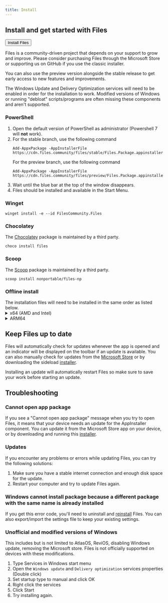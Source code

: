 ```yaml
---
title: Install
---
```


<script>
  import { Button, InfoBar } from "fluent-svelte";
</script>

## Install and get started with Files

<Button href="/download/" variant="accent">
	Install Files
</Button>

Files is a community-driven project that depends on your support to grow and improve. Please consider purchasing Files through the Microsoft Store or supporting us on GitHub if you use the classic installer.

You can also use the preview version alongside the stable release to get early access to new features and improvements.

<InfoBar title="Note" severity="information">
	The Windows Update and Delivery Optimization services will need to be enabled in order for the installation to work. Modified versions of Windows or running "debloat" scripts/programs are often missing these components and aren't supported.
</InfoBar>

### PowerShell

1. Open the default version of PowerShell as administrator (Powershell 7 will **not** work).
2. For the stable branch, use the following command
   ```
   Add-AppxPackage -AppInstallerFile https://cdn.files.community/files/stable/Files.Package.appinstaller
   ```
   For the preview branch, use the following command
   ```
   Add-AppxPackage -AppInstallerFile https://cdn.files.community/files/preview/Files.Package.appinstaller
   ```
3. Wait until the blue bar at the top of the window disappears.
4. Files should be installed and available in the Start Menu.

### Winget

```
winget install -e --id FilesCommunity.Files
```

### Chocolatey

The [Chocolatey](https://community.chocolatey.org/packages/files) package is maintained by a third party.

```
choco install files
```

### Scoop

The [Scoop](https://scoop.sh) package is maintained by a third party.

```
scoop install nonportable/files-np
```

### Offline install

<InfoBar title="Note" severity="information">
	The installation files will need to be installed in the same order as listed below.
</InfoBar>


<details>
<summary>x64 (AMD and Intel)</summary>

```
https://cdn.files.community/files/stable/Files.Package_4.0.0.0_Test/Dependencies/x64/Microsoft.VCLibs.x64.14.00.Desktop.appx
```
```
https://cdn.files.community/files/stable/Files.Package_4.0.0.0_Test/Dependencies/x64/Microsoft.VCLibs.x64.14.00.appx
```
```
https://cdn.files.community/files/stable/Files.Package_4.0.0.0_Test/Dependencies/x64/Microsoft.WindowsAppRuntime.1.7.msix
```
```
https://cdn.files.community/files/stable/Files.Package_4.0.0.0_Test/Files.Package_4.0.0.0_x64_arm64.msixbundle
```
</details>

<details>
<summary>ARM64</summary>

```
https://cdn.files.community/files/stable/Files.Package_4.0.0.0_Test/Dependencies/ARM64/Microsoft.VCLibs.ARM64.14.00.Desktop.appx
```
```
https://cdn.files.community/files/stable/Files.Package_4.0.0.0_Test/Dependencies/ARM64/Microsoft.VCLibs.ARM64.14.00.appx
```
```
https://cdn.files.community/files/stable/Files.Package_4.0.0.0_Test/Dependencies/ARM64/Microsoft.WindowsAppRuntime.1.7.msix
```
```
https://cdn.files.community/files/stable/Files.Package_4.0.0.0_Test/Files.Package_4.0.0.0_x64_arm64.msixbundle
```

</details>

## Keep Files up to date

Files will automatically check for updates whenever the app is opened and an indicator will be displayed on the toolbar if an update is available. You can also manually check for updates from the [Microsoft Store](ms-windows-store://pdp/?ProductId=9nghp3dx8hdx&cid=FilesWebsite) or by downloading the sideload [installer](/download/).

<InfoBar title="Note" severity="information">
	Installing an update will automatically restart Files so make sure to save your work before starting an update.
</InfoBar>


## Troubleshooting

### Cannot open app package

If you see a "Cannot open app package" message when you try to open Files, it means that your device needs an update for the AppInstaller component. You can update it from the Microsoft Store app on your device, or by downloading and running this [installer](https://learn.microsoft.com/en-us/windows/msix/app-installer/install-update-app-installer).

### Updates

If you encounter any problems or errors while updating Files, you can try the following solutions:
1. Make sure you have a stable internet connection and enough disk space for the update.
2. Restart your computer and try to update Files again.

### Windows cannot install package because a different package with the same name is already installed

If you get this error code, you'll need to uninstall and [reinstall](/download/) Files. You can also export/import the settings file to keep your existing settings.


### Unofficial and modified versions of Windows

This includes but is not limited to AtlasOS, ReviOS, disabling Windows update, removing the Microsoft store. Files is not officially supported on devices with these modifications.

1. Type Services in Windows start menu
2. Open the `Windows update` and `Delivery optimization` services properties (Double click)
3. Set startup type to manual and click OK
4. Right click the services
5. Click Start
6. Try installing again.
